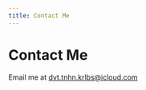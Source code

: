 ```yaml
---
title: Contact Me
---
```


# Contact Me

Email me at [dvt.tnhn.krlbs@icloud.com](mailto:dvt.tnhn.krlbs@icloud.com)
